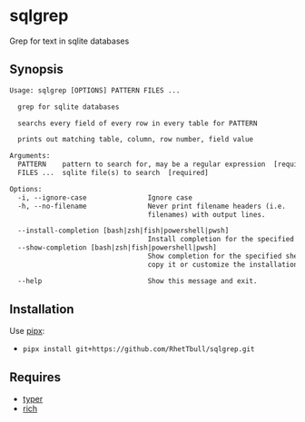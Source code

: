 # sqlgrep

Grep for text in sqlite databases

## Synopsis

```txt
Usage: sqlgrep [OPTIONS] PATTERN FILES ...

  grep for sqlite databases

  searchs every field of every row in every table for PATTERN

  prints out matching table, column, row number, field value

Arguments:
  PATTERN    pattern to search for, may be a regular expression  [required]
  FILES ...  sqlite file(s) to search  [required]

Options:
  -i, --ignore-case               Ignore case
  -h, --no-filename               Never print filename headers (i.e.
                                  filenames) with output lines.

  --install-completion [bash|zsh|fish|powershell|pwsh]
                                  Install completion for the specified shell.
  --show-completion [bash|zsh|fish|powershell|pwsh]
                                  Show completion for the specified shell, to
                                  copy it or customize the installation.

  --help                          Show this message and exit.
```
## Installation

Use [pipx](https://github.com/pypa/pipx):

- `pipx install git+https://github.com/RhetTbull/sqlgrep.git`

## Requires

- [typer](https://github.com/tiangolo/typer)
- [rich](https://github.com/willmcgugan/rich)

